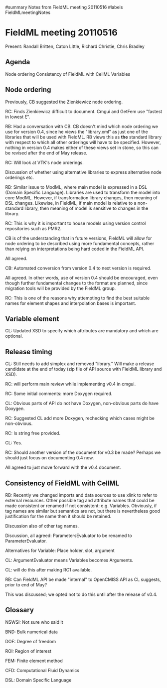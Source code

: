 ﻿#summary Notes from FieldML meeting 20110516
#labels FieldMLmeetingNotes

# FieldML meeting 20110516 #

Present: Randall Britten, Caton Little, Richard Christie, Chris Bradley
## Agenda ##
Node ordering
Consistency of FieldML with CellML
Variables

## Node ordering ##
Previously, CB suggested the Zienkiewicz node ordering.

RC: Finds Zienkiewicz difficult to document.  Cmgui and GetFem use "fastest in lowest ξ".

RB: Had a conversation with CB.  CB doesn't mind which node ordering we use for version 0.4, since he views the "library.xml" as just one of the libraries that will be used with FieldML.  RB views this as **the** standard library with respect to which all other orderings will have to be specified.  However, nothing in version 0.4 makes either of these views set in stone, so this can be revised after the end of May release.

RC: Will look at VTK's node orderings.

Discussion of whether using alternative libraries to express alternative node orderings etc.

RB: Similar issue to ModML, where main model is expressed in a DSL (Domain Specific Language). Libraries are used to transform the model into core ModML.  However, if transformation library changes, then meaning of DSL changes.  Likewise, in FieldML, if main model is relative to a non-standard library, then meaning of model is sensitive to changes in the library.

RC: This is why it is important to house models using version control repositories such as PMR2.

CB is of the understanding that in future versions, FieldML will allow for node ordering to be described using more fundamental concepts, rather than relying on interpretations being hard coded in the FieldML API.

All agreed.

CB: Automated conversion from version 0.4 to next version is required.

All agreed. In other words, use of version 0.4 should be encouraged, even though further fundamental changes to the format are planned, since migration tools will be provided by the FieldML group.

RC: This is one of the reasons why attempting to find the best suitable names for element shapes and interpolation bases is important.

## Variable element ##
CL: Updated XSD to specify which attributes are mandatory and which are optional.

## Release timing ##
CL: Still needs to add simplex and removed "library." Will make a release candidate at the end of   today (zip file of API source with FieldML library and XSD).

RC: will perform main review while implementing v0.4 in cmgui.

RC: Some initial comments: more Doxygen required.

CL: Obvious parts of API do not have Doxygen, non-obvious parts do have Doxygen.

RC: Suggested CL add more Doxygen, rechecking which cases might be non-obvious.

RC: Is string free provided.

CL: Yes.

RC: Should another version of the document for v0.3 be made? Perhaps we should just focus on documenting 0.4 now.

All agreed to just move forward with the v0.4 document.

## Consistency of FieldML with CellML ##
RB: Recently we changed imports and data sources to use xlink to refer to external resources. Other possible tag and attribute names that could be made consistent or renamed if not consistent: e.g. Variables. Obviously, if tag names are similar but semantics are not, but there is nevertheless good justification for the name then it should be retained.

Discussion also of other tag names.

Discussion, all agreed: ParametersEvaluator to be renamed to ParameterEvaluator.

Alternatives for Variable: Place holder, slot, argument

CL: ArgumentEvaluator means Variables becomes Arguments.

CL: will do this after making RC1 available.

RB: Can FieldML API be made "internal" to OpenCMISS API as CL suggests, prior to end of May?

This was discussed; we opted not to do this until after the release of v0.4.


## Glossary ##
NSWSI: Not sure who said it

BND: Bulk numerical data

DOF: Degree of freedom

ROI: Region of interest

FEM: Finite element method

CFD: Computational Fluid Dynamics

DSL: Domain Specific Language